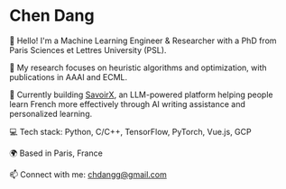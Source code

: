 # Chen Dang

👋 Hello! I'm a Machine Learning Engineer & Researcher with a PhD from Paris Sciences et Lettres University (PSL).

🔬 My research focuses on heuristic algorithms and optimization, with publications in AAAI and ECML.

🚀 Currently building [SavoirX](https://savoirx.ai), an LLM-powered platform helping people learn French more effectively through AI writing assistance and personalized learning.

💻 Tech stack: Python, C/C++, TensorFlow, PyTorch, Vue.js, GCP

🌍 Based in Paris, France

📫 Connect with me: chdangg@gmail.com

<!---
Donche/Donche is a ✨ special ✨ repository because its `README.md` (this file) appears on your GitHub profile.
You can click the Preview link to take a look at your changes.
--->
